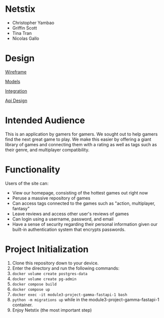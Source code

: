 # Netstix

* Christopher Yambao
* Griffin Scott
* Tina Tran
* Nicolas Gallo

# Design
[Wireframe](docs/NetStixWireframe.png)

[Models](docs/SQLModels.png)

[Integration](docs/integration.png)

[Api Design](docs/api_design.md)



# Intended Audience

This is an application by gamers for gamers. We sought out to help gamers find the next great game to play. We make this easier by offering a giant library of games and connecting them with a rating as well as tags such as their genre, and multiplayer compatibility.

# Functionality

Users of the site can:
* View our homepage, consisting of the hottest games out right now
* Peruse a massive repository of games
* Can access tags connected to the games such as "action, multiplayer, fantasy"
* Leave reviews and access other user's reviews of games
* Can login using a username, password, and email
* Have a sense of security regarding their personal information given our built-in authentication system that encrypts passwords.

# Project Initialization

1. Clone this repository down to your device.
2. Enter the directory and run the following commands:
3. `docker volume create postgres-data`
4. `docker volume create pg-admin`
5. `docker compose build`
6. `docker compose up`
7. `docker exec -it module3-project-gamma-fastapi-1 bash`
8. `python -m migrations up` while in the module3-project-gamma-fastapi-1 container.
9. Enjoy Netstix (the most important step)



